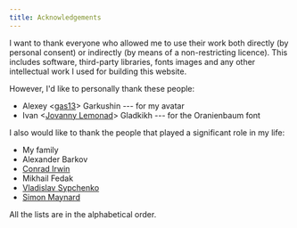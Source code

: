 ```yaml
---
title: Acknowledgements
---
```


I want to thank everyone who allowed me to use their work both directly (by
personal consent) or indirectly (by means of a non-restricting licence). This
includes software, third-party libraries, fonts images and any other
intellectual work I used for building this website.

However, I'd like to personally thank these people:

* Alexey \<[gas13](http://gas13.ru/en_index.php)\> Garkushin --- for my avatar
* Ivan \<[Jovanny Lemonad](http://jovanny.ru/)\> Gladkikh --- for the Oranienbaum
font

I also would like to thank the people that played a significant role in my life:

* My family
* Alexander Barkov
* [Conrad Irwin](http://cirw.in/)
* Mikhail Fedak
* [Vladislav Sypchenko](http://blog.sypchenko.tk/)
* [Simon Maynard](http://snmaynard.com/)

All the lists are in the alphabetical order.
